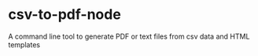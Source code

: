 # csv-to-pdf-node
A command line tool to generate PDF or text files from csv data and HTML templates
